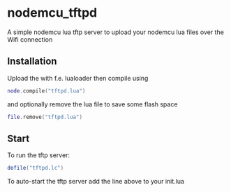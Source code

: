 # nodemcu_tftpd

  A simple nodemcu lua tftp server to upload your nodemcu lua files over the Wifi connection

## Installation

  Upload the with f.e. lualoader
  then compile using

```lua
node.compile("tftpd.lua")
```
 and optionally remove the lua file to save some flash space

```lua
file.remove("tftpd.lua")
```

## Start

  To run the tftp server:
  
```lua
dofile("tftpd.lc")
```

  To auto-start the tftp server add the line above to your init.lua
